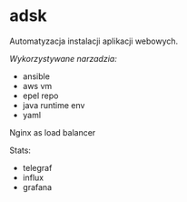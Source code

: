 # adsk

Automatyzacja instalacji aplikacji webowych.

*Wykorzystywane narzadzia:*

  * ansible
  * aws vm
  * epel repo
  * java runtime env
  * yaml

  Nginx as load balancer

  Stats:
  * telegraf
  * influx
  * grafana
